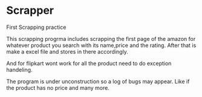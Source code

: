# Scrapper
First Scrapping practice 

This scrapping progrma includes scrapping the first page of the amazon for whatever product you search with its name,price and the rating. 
After that is make a excel file and stores in there accordingly.

And for flipkart wont work for all the product need to do exception handeling.

The program is under unconstruction so a log of bugs may appear. Like if the product has no price and many more.
